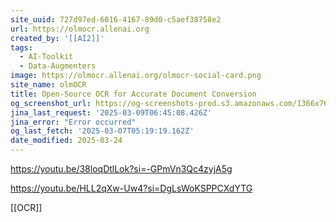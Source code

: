 ```yaml
---
site_uuid: 727d97ed-6016-4167-89d0-c5aef38758e2
url: https://olmocr.allenai.org
created_by: '[[AI2]]'
tags:
  - AI-Toolkit
  - Data-Augmenters
image: https://olmocr.allenai.org/olmocr-social-card.png
site_name: olmOCR
title: Open-Source OCR for Accurate Document Conversion
og_screenshot_url: https://og-screenshots-prod.s3.amazonaws.com/1366x768/80/false/e88d212fe5067a4b590e35b2610b5026e8c8001f8c31b544e4644e735bd1126b.jpeg
jina_last_request: '2025-03-09T06:45:08.426Z'
jina_error: "Error occurred"
og_last_fetch: '2025-03-07T05:19:19.162Z'
date_modified: 2025-03-24
---
```




https://youtu.be/38loqDtlLok?si=-GPmVn3Qc4zyjA5g

https://youtu.be/HLL2qXw-Uw4?si=DgLsWoKSPPCXdYTG

[[OCR]]
